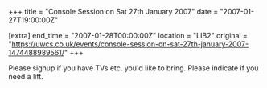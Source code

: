 +++
title = "Console Session on Sat 27th January 2007"
date = "2007-01-27T19:00:00Z"

[extra]
end_time = "2007-01-28T00:00:00Z"
location = "LIB2"
original = "https://uwcs.co.uk/events/console-session-on-sat-27th-january-2007-1474488989561/"
+++

Please signup if you have TVs etc. you'd like to bring. Please indicate if you need a lift.

